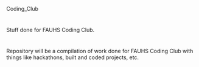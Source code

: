 Coding_Club
#
Stuff done for FAUHS Coding Club.
#
Repository will be a compilation of work done for FAUHS Coding Club with things like hackathons, built and coded projects, etc.